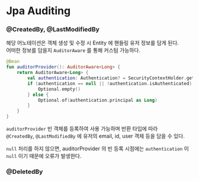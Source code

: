 # Jpa Auditing

### @CreatedBy, @LastModifiedBy

해당 어노테이션은 객체 생성 및 수정 시 Entity 에 핸들링 유저 정보를 담게 된다.\
어떠한 정보를 담을지 `AuditorAware` 를 통해 커스텀 가능하다.

```kotlin
@Bean
fun auditorProvider(): AuditorAware<Long> {
    return AuditorAware<Long> {
        val authentication: Authentication? = SecurityContextHolder.getContext().authentication
        if (authentication == null || !authentication.isAuthenticated) {
            Optional.empty()
        } else {
            Optional.of(authentication.principal as Long)
        }
    }
}
```

`auditorProvider` 빈 객체를 등록하여 사용 가능하며 반환 타입에 따라\
`@CreatedBy`, `@LastModifiedBy` 에 유저의 email, id, user 객체 등을 담을 수 있다.

`null` 처리를 하지 않으면, auditorProvider 의 빈 등록 시점에는 `authentication` 이 `null` 이기 때문에 오류가 발생한다.

### @DeletedBy

